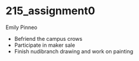 # 215_assignment0
Emily Pinneo
- Befriend the campus crows
- Participate in maker sale
- Finish nudibranch drawing and work on painting

